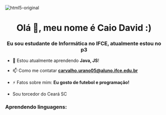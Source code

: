 ![html5-original](https://github.com/user-attachments/assets/232e0a55-9d70-4c3f-83d6-001155a84730)<h1 align="center">Olá 👋, meu nome é Caio David :)</h1>
<h3 align="center">Eu sou estudante de Informática no IFCE, atualmente estou no p3 </h3>

- 🌱 Estou atualmente aprendendo **Java, JS**!


- 📫 Como me contatar **carvalho.urano05@aluno.ifce.edu.br**

- ⚡ Fatos sobre mim: **Eu gosto de futebol e programação!**

- Sou torcedor do Ceará SC 


</p>

<h3 align="left">Aprendendo linguagens:</h3>
<p align="left"> <a href="https://www.java.com" target="_blank" rel="noreferrer"> 
